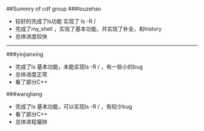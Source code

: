 ##Summry of cdf group 
###louzehao 
- 较好的完成了ls功能  实现了 ls -R /
- 完成了my_shell ，实现了基本功能，并实现了补全，和history
- 总体进度较快

---

###yinjianxing
- 完成了ls 基本功能，未能实现ls -R / ，有一些小的bug
- 总体进度正常
- 看了部分C++

###wangliang
- 完成了ls 基本功能，可以实现ls -R / ，有较少bug
- 看了部分C++
- 总体进程偏快
